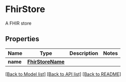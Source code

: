 # FhirStore

A FHIR store
## Properties
Name | Type | Description | Notes
------------ | ------------- | ------------- | -------------
**name** | [**FhirStoreName**](FhirStoreName.md) |  | 

[[Back to Model list]](../README.md#documentation-for-models) [[Back to API list]](../README.md#documentation-for-api-endpoints) [[Back to README]](../README.md)


